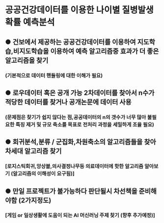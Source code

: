 # 공공건강데이터를 이용한 나이별 질병발생확률 예측분석
## ● 건보에서 제공하는 공공건강데이터를 이용하여 지도학습,비지도학습을 이용하여 예측 알고리즘중 효과가 더 좋은 알고리즘을 찾기 
### (기본적으로 데이터 핸들링에 대한 이해가 필요)
## ● 로우데이터 혹은 공개 가능 2차데이터를 찾아서 n수가 적당한 데이터를 찾거나 공개논문에 데이터 사용
### (문제점은 찾기가 쉽지 않다는 점,공공데이터의 n의 갯수가 너무 많아 불필요한 특징 제거 및 규모 축소를 목표로 전처리 과정을 세밀하게 조율 필요)
## ● 회귀분석,분류 / 군집화,차원축소의 알고리즘들을 찾아 차세대 알고리즘 찾기
### [로지스틱회귀,앙상블,의사결정나무등 의료데이터에 핫한 알고리즘 알아보기 (알고리즘의 이해성이 요구됨)]
## ● 만일 프로젝트가 불가능하다 판단될시 차선책을 준비해야함 (2가지정도)
### [게임 or 일상생활에 도움이 되는 AI 머신러닝 주제 찾기 (향후 추가예정)]
